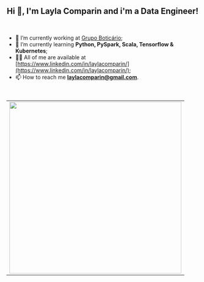 <h2 align="center">Hi 👋, I'm Layla Comparin and i'm a Data Engineer!</h1><br>

- 🔭 I’m currently working at [Grupo Boticário](https://grupoboticario.gupy.io/);
- 🌱 I’m currently learning **Python, PySpark, Scala, Tensorflow & Kubernetes**;
- 👨‍💻 All of me are available at [https://www.linkedin.com/in/laylacomparin/](https://www.linkedin.com/in/laylacomparin/);
- 📫 How to reach me **laylacomparin@gmail.com**.

<br>
<center>
  <table>
    <tr>
        <td><img width="450px" align="center" src="https://github-readme-stats.vercel.app/api/top-langs/?username=laylacomparin&hide=html&layout=compact&theme=buefy" /></td>
    </tr>  
</center>  
